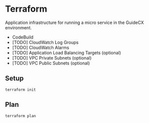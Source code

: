 # Terraform

Application infrastructure for running a micro service in the GuideCX environment.

- CodeBuild
- [TODO] CloudWatch Log Groups
- [TODO] CloudWatch Alarms
- [TODO] Application Load Balancing Targets (optional)
- [TODO] VPC Private Subnets (optional)
- [TODO] VPC Public Subnets (optional)

## Setup

```
terraform init
```

## Plan

```
terraform plan
```